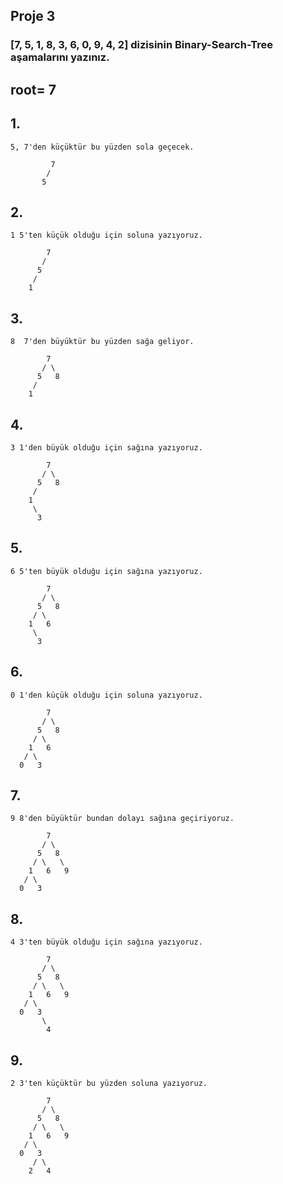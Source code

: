 ## Proje 3
### [7, 5, 1, 8, 3, 6, 0, 9, 4, 2] dizisinin Binary-Search-Tree aşamalarını yazınız.

## root= 7 
####

## 1.
    5, 7'den küçüktür bu yüzden sola geçecek.
  
             7
            /
           5 
####
## 2.
    1 5'ten küçük olduğu için soluna yazıyoruz.
    
            7
           /   
          5 
         /
        1 
####

## 3.
    8  7'den büyüktür bu yüzden sağa geliyor.
    
            7
           / \  
          5   8
         /
        1 
####

## 4.
    3 1'den büyük olduğu için sağına yazıyoruz.
    
            7
           / \  
          5   8
         / 
        1   
         \
          3
####

## 5.
    6 5'ten büyük olduğu için sağına yazıyoruz.
    
            7
           / \  
          5   8
         / \
        1   6
         \
          3
####

## 6.
    0 1'den küçük olduğu için soluna yazıyoruz.
    
            7
           / \  
          5   8
         / \     
        1   6   
       / \
      0   3
####

## 7.
    9 8'den büyüktür bundan dolayı sağına geçiriyoruz.
    
            7
           / \  
          5   8
         / \   \  
        1   6   9
       / \
      0   3 
####

## 8.
    4 3'ten büyük olduğu için sağına yazıyoruz.
    
            7
           / \  
          5   8
         / \   \  
        1   6   9
       / \
      0   3
           \
            4
####

## 9.
    2 3'ten küçüktür bu yüzden soluna yazıyoruz.

            7
           / \  
          5   8
         / \   \  
        1   6   9
       / \
      0   3
         / \
        2   4
####
